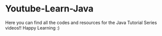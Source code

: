 # Youtube-Learn-Java
Here you can find all the codes and resources for the Java Tutorial Series videos!!
Happy Learning :)
